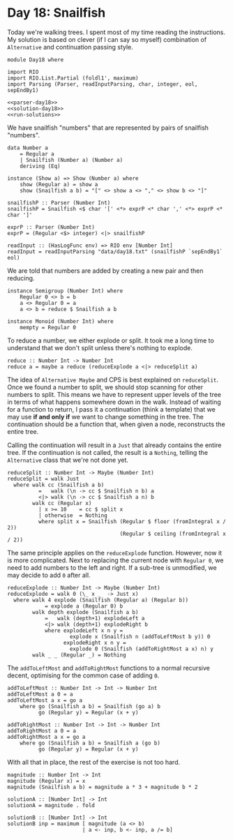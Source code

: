 # Day 18: Snailfish
Today we're walking trees. I spent most of my time reading the instructions. My solution is based on clever (if I can say so myself) combination of `Alternative` and continuation passing style.

``` {.haskell file=app/Day18.hs}
module Day18 where

import RIO
import RIO.List.Partial (foldl1', maximum)
import Parsing (Parser, readInputParsing, char, integer, eol, sepEndBy1)

<<parser-day18>>
<<solution-day18>>
<<run-solutions>>
```

We have snailfish "numbers" that are represented by pairs of snailfish "numbers".

``` {.haskell #parser-day18}
data Number a
    = Regular a
    | Snailfish (Number a) (Number a)
    deriving (Eq)

instance (Show a) => Show (Number a) where
    show (Regular a) = show a
    show (Snailfish a b) = "[" <> show a <> "," <> show b <> "]"

snailfishP :: Parser (Number Int)
snailfishP = Snailfish <$ char '[' <*> exprP <* char ',' <*> exprP <* char ']'

exprP :: Parser (Number Int)
exprP = (Regular <$> integer) <|> snailfishP

readInput :: (HasLogFunc env) => RIO env [Number Int]
readInput = readInputParsing "data/day18.txt" (snailfishP `sepEndBy1` eol)
```

We are told that numbers are added by creating a new pair and then reducing.

``` {.haskell #solution-day18}
instance Semigroup (Number Int) where
    Regular 0 <> b = b
    a <> Regular 0 = a
    a <> b = reduce $ Snailfish a b

instance Monoid (Number Int) where
    mempty = Regular 0
```

To reduce a number, we either explode or split. It took me a long time to understand that we don't split unless there's nothing to explode.

``` {.haskell #solution-day18}
reduce :: Number Int -> Number Int
reduce a = maybe a reduce (reduceExplode a <|> reduceSplit a)
```

The idea of `Alternative Maybe` and CPS is best explained on `reduceSplit`. Once we found a number to split, we should stop scanning for other numbers to split. This means we have to represent upper levels of the tree in terms of what happens somewhere down in the walk. Instead of waiting for a function to return, I pass it a continuation (think a template) that we may use **if and only if** we want to change something in the tree. The continuation should be a function that, when given a node, reconstructs the entire tree.

Calling the continuation will result in a `Just` that already contains the entire tree. If the continuation is not called, the result is a `Nothing`, telling the `Alternative` class that we're not done yet.

``` {.haskell #solution-day18}
reduceSplit :: Number Int -> Maybe (Number Int)
reduceSplit = walk Just
  where walk cc (Snailfish a b)
          =   walk (\n -> cc $ Snailfish n b) a
          <|> walk (\n -> cc $ Snailfish a n) b
        walk cc (Regular x)
          | x >= 10    = cc $ split x
          | otherwise  = Nothing
          where split x = Snailfish (Regular $ floor (fromIntegral x / 2))
                                    (Regular $ ceiling (fromIntegral x / 2))
```

The same principle applies on the `reduceExplode` function. However, now it is more complicated. Next to replacing the current node with `Regular 0`, we need to add numbers to the left and right. If a sub-tree is unmodified, we may decide to add `0` after all.

``` {.haskell #solution-day18}
reduceExplode :: Number Int -> Maybe (Number Int)
reduceExplode = walk 0 (\_ x _  -> Just x)
  where walk 4 explode (Snailfish (Regular a) (Regular b))
            = explode a (Regular 0) b
        walk depth explode (Snailfish a b)
            =   walk (depth+1) explodeLeft a
            <|> walk (depth+1) explodeRight b
            where explodeLeft x n y = 
                    explode x (Snailfish n (addToLeftMost b y)) 0
                  explodeRight x n y =
                    explode 0 (Snailfish (addToRightMost a x) n) y
        walk _ _ (Regular _) = Nothing
```

The `addToLeftMost` and `addToRightMost` functions to a normal recursive decent, optimising for the common case of adding `0`.

``` {.haskell #solution-day18}
addToLeftMost :: Number Int -> Int -> Number Int
addToLeftMost a 0 = a
addToLeftMost a x = go a
    where go (Snailfish a b) = Snailfish (go a) b
          go (Regular y) = Regular (x + y)

addToRightMost :: Number Int -> Int -> Number Int
addToRightMost a 0 = a
addToRightMost a x = go a
    where go (Snailfish a b) = Snailfish a (go b)
          go (Regular y) = Regular (x + y)
```

With all that in place, the rest of the exercise is not too hard.

``` {.haskell #solution-day18}
magnitude :: Number Int -> Int
magnitude (Regular x) = x
magnitude (Snailfish a b) = magnitude a * 3 + magnitude b * 2

solutionA :: [Number Int] -> Int
solutionA = magnitude . fold

solutionB :: [Number Int] -> Int
solutionB inp = maximum [ magnitude (a <> b)
                        | a <- inp, b <- inp, a /= b]
```
